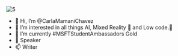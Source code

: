 ![5](https://user-images.githubusercontent.com/66276312/156308521-61ae3ea6-7279-409b-b63f-5bdeee35a0fc.gif)

- 👋 Hi, I’m @CarlaMamaniChavez
- 👀 I’m interested in all things AI, Mixed Reality 🥽 and Low code.🦾
- 🌱 I’m currently #MSFTStudentAmbassadors Gold
- 💞️ Speaker
- 📫 Writer


<!---
CarlaMamaniChavez/CarlaMamaniChavez is a ✨ special ✨ repository because its `README.md` (this file) appears on your GitHub profile.
You can click the Preview link to take a look at your changes.
--->
